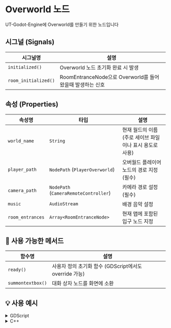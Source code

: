 # Overworld 노드

UT-Godot-Engine에 Overworld를 만들기 위한 노드입니다


## 시그널 (Signals)

| 시그널명                 | 설명                       |
| -------------------- | ------------------------ |
| `initialized()`      | Overworld 노드 초기화 완료 시 발생 |
| `room_initialized()` | RoomEntranceNode으로 Overworld를 들어왔을때 발생하는 신호  |


## 속성 (Properties)

| 속성명              | 타입                                    | 설명                     |
| ---------------- | ------------------------------------- | ---------------------- |
| `world_name`     | `String`                              | 현재 월드의 이름 (주로 세이브 파일이나 표시 용도로 사용) |
| `player_path`    | `NodePath` (`PlayerOverworld`)        | 오버월드 플레이어 노드의 경로 지정 (필수)    |
| `camera_path`    | `NodePath` (`CameraRemoteController`) | 카메라 경로 설정 (필수)              |
| `music`          | `AudioStream`                         | 배경 음악 설정               |
| `room_entrances` | `Array<RoomEntranceNode>`             | 현재 맵에 포함된 입구 노드 지정     |

## 🔧 사용 가능한 메서드

| 함수명                     | 설명                                     |
| ----------------------- | -------------------------------------- |
| `ready()`               | 사용자 정의 초기화 함수 (GDScript에서도 override 가능) |
| `summontextbox()`       | 대화 상자 노드를 화면에 소환                       |

## 💡 사용 예시
<details>
<summary>GDScript</summary>

```gdscript
extends Overworld
@onready var sansTres = preload("res://Game/encounters/tres/sans.tres");

func ready():
	print("ready 실행");

func _on_batle():
	var textbox = summontextbox();
	textbox.generic(Dialogues.new().from([
		"* 전투를 하시겠습니까?", "* 나중에 다시 전투 할수 있습니다"
	]), ["예", "아니요"]);
	textbox.connect("selected_option", func(i:int):
		if i == 0:
			scene_changer.load_battle(sansTres);
	);
	await textbox.dialogue_finished;
	global.set_player_can_move(true);
```

</details>

<details>
<summary>C++</summary>

```C++
#include "test.h"
#include "env.h"

void TEST_WORLD::_bind_methods() {}

void TEST_WORLD::ready() {
}
```

</details>